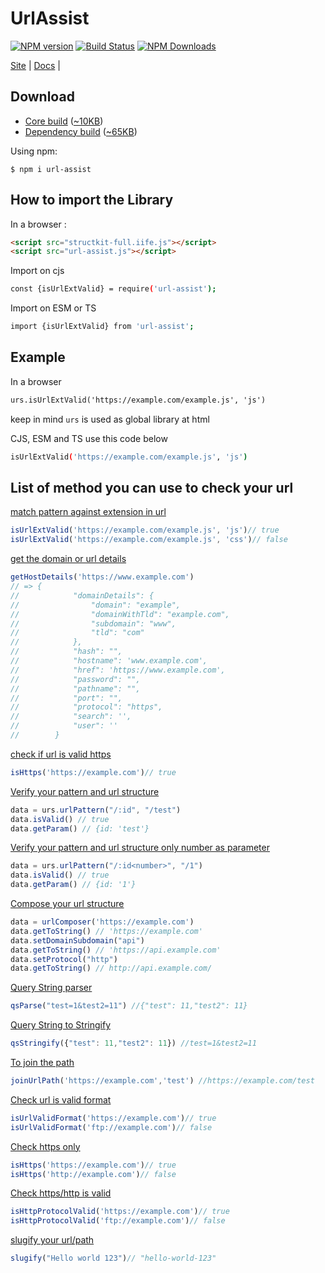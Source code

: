 # UrlAssist
[![NPM version][npm-image]][npm-url]
[![Build Status](https://github.com/compts/url-assist/actions/workflows/cicd.yaml/badge.svg?branch=main)](https://github.com/compts/url-assist/actions)
[![NPM Downloads](https://img.shields.io/npm/dm/url-assist?logo=npm&style=flat-square)](https://npmtrends.com/url-assist)

[Site](https://urlassist.codehyouka.xyz/) |
[Docs](https://urlassist.codehyouka.xyz/api) |

## Download

 * [Core build](https://raw.githubusercontent.com/compts/url-assist/main/dist/web/url-assist.js) ([~10KB](https://raw.githubusercontent.com/compts/url-assist/main/dist/web/url-assist.js))
 * [Dependency build](https://raw.githubusercontent.com/compts/structkit/main/dist/web/structkit-full.iife.js)  ([~65KB](https://raw.githubusercontent.com/compts/structkit/main/dist/web/structkit-full.iife.js))

Using npm:
```shell
$ npm i url-assist
```

## How to import the Library

In a browser :
```html
<script src="structkit-full.iife.js"></script>
<script src="url-assist.js"></script>
```

Import on cjs
```bash
const {isUrlExtValid} = require('url-assist');

```

Import on ESM or TS
```bash
import {isUrlExtValid} from 'url-assist';

```

## Example

In a browser
```html
urs.isUrlExtValid('https://example.com/example.js', 'js')
```
keep in mind `urs` is used as global library at html


CJS, ESM and TS use this code below
```bash
isUrlExtValid('https://example.com/example.js', 'js')

```

[npm-url]: https://www.npmjs.com/package/url-assist
[npm-image]: https://img.shields.io/badge/url_assist-1.2.7-brightgreen

## List of method you can use to check your url

[match pattern against extension in url](#match-pattern-extension-url)
``` javascript
isUrlExtValid('https://example.com/example.js', 'js')// true
isUrlExtValid('https://example.com/example.js', 'css')// false
```
[get the domain or url details](#get-domain-details)
``` javascript
getHostDetails('https://www.example.com')
// => {
//            "domainDetails": {
//                "domain": "example",
//                "domainWithTld": "example.com",
//                "subdomain": "www",
//                "tld": "com"
//            },
//            "hash": "",
//            "hostname": 'www.example.com',
//            "href": 'https://www.example.com',
//            "password": "",
//            "pathname": "",
//            "port": "",
//            "protocol": "https",
//            "search": '',
//            "user": ''
//        }
```

[check if url is valid https](#check-valid-https)
``` javascript
isHttps('https://example.com')// true
```

[Verify your pattern and url structure](#check-valid-https)
``` javascript
data = urs.urlPattern("/:id", "/test")
data.isValid() // true
data.getParam() // {id: 'test'}

```

[Verify your pattern and url structure only number as parameter](#check-valid-https)
``` javascript
data = urs.urlPattern("/:id<number>", "/1")
data.isValid() // true
data.getParam() // {id: '1'}

```

[Compose your url structure](#check-valid-https)
``` javascript
data = urlComposer('https://example.com')
data.getToString() // 'https://example.com'
data.setDomainSubdomain("api")
data.getToString() // 'https://api.example.com'
data.setProtocol("http")
data.getToString() // http://api.example.com/

```

[Query String parser](#query-string-parser)
``` javascript
qsParse("test=1&test2=11") //{"test": 11,"test2": 11}

```

[Query String to Stringify](#query-string-stringify)
``` javascript
qsStringify({"test": 11,"test2": 11}) //test=1&test2=11

```

[To join the path](#to-join-path)
``` javascript
joinUrlPath('https://example.com','test') //https://example.com/test

```

[Check url is valid format](#check-valid-format-url)
``` javascript
isUrlValidFormat('https://example.com')// true
isUrlValidFormat('ftp://example.com')// false
```

[Check https only](#check-https-url)
``` javascript
isHttps('https://example.com')// true
isHttps('http://example.com')// false
```

[Check https/http is valid](#check-https-http-valid)
``` javascript
isHttpProtocolValid('https://example.com')// true
isHttpProtocolValid('ftp://example.com')// false
```

[slugify your url/path](#slugify)
``` javascript
slugify("Hello world 123")// "hello-world-123"
```